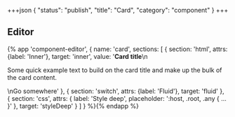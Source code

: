 +++json
{
  "status": "publish",
  "title": "Card",
  "category": "component"
}
+++

## Editor

{%
  app 'component-editor', {
    name: 'card',
    sections: [
      {
        section: 'html',
        attrs: {label: 'Inner'},
        target: 'inner',
        value: '<strong class="card-title">Card title</strong>\n<p>Some quick example text to build on the card title and make up the bulk of the card content.</p>\n<tini-button scheme="primary">Go somewhere</tini-button>'
      },
      {
        section: 'switch',
        attrs: {label: 'Fluid'},
        target: 'fluid'
      },
      {
        section: 'css',
        attrs: {
          label: 'Style deep',
          placeholder: ':host, .root, .any { ... }'
        },
        target: 'styleDeep'
      }
    ]
  }
%}{% endapp %}
